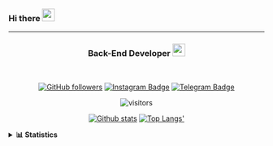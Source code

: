 ### Hi there <img height="25" width="25"  src="https://camo.githubusercontent.com/35d3d11359a49bf12aebb834cc13fd81b95eff4e/68747470733a2f2f6d656469612e67697068792e636f6d2f6d656469612f6876524a434c467a6361737252346961377a2f67697068792e676966">

<hr>

<div align="center">
  
### Back-End Developer <img height="25" src="https://camo.githubusercontent.com/40dff491d4e8123af55298ef908faedb66c463e5/68747470733a2f2f6d656469612e67697068792e636f6d2f6d656469612f57556c706c634d704f43456d5447427442572f67697068792e676966">
 
</div>

<br>

<div align="center">

[![GitHub followers](https://img.shields.io/github/followers/hanifazzuhdi?label=Follow&style=social)](https://github.com/hanifazzuhdi/?tab=follow) 
[![Instagram Badge](https://img.shields.io/badge/-hanifazzuhdi-blue?style=social&logo=Instagram&link=https://www.instagram.com/hnfhanif52/)](https://www.instagram.com/hnfhanif52/)
[![Telegram Badge](https://img.shields.io/badge/-hanifazzuhdi-blue?style=social&logo=telegram&link=https://www.t.me/hanif0198/)](https://www.t.me/hanif0198/) 

![visitors](https://visitor-badge.glitch.me/badge?page_id=hanifazzuhdi.hanifazzuhdi)

[![Github stats](https://github-readme-stats.vercel.app/api?username=hanifazzuhdi&count_private=true&title_color=333&text_color=777&show_icons=true&icon_color=333&line_height=20px)](https://github.com/hanifazzuhdi)
[![Top Langs'](https://github-readme-stats.vercel.app/api/top-langs/?username=hanifazzuhdi&layout=compact)](https://github.com/hanifazzuhdi) 

 </div>
 
<details>
  <summary><b> 📊 Statistics </b></summary>
  
  <br/>
  
  <!--START_SECTION:waka-->
![Lines of code](https://img.shields.io/badge/From%20Hello%20World%20I%27ve%20Written-6.2%20million%20lines%20of%20code-blue)

**🐱 My Github Data** 

> 🏆 432 Contributions in the Year 2021
 > 
> 📦 231.2 kB Used in Github's Storage 
 > 
> 🚫 Not Opted to Hire
 > 
> 📜 21 Public Repositories 
 > 
> 🔑 16 Private Repositories  
 > 
**I'm an Early 🐤** 

```text
🌞 Morning    268 commits    ██████████░░░░░░░░░░░░░░░   42.27% 
🌆 Daytime    220 commits    ████████░░░░░░░░░░░░░░░░░   34.7% 
🌃 Evening    116 commits    ████░░░░░░░░░░░░░░░░░░░░░   18.3% 
🌙 Night      30 commits     █░░░░░░░░░░░░░░░░░░░░░░░░   4.73%

```
📅 **I'm Most Productive on Tuesday** 

```text
Monday       82 commits     ███░░░░░░░░░░░░░░░░░░░░░░   12.93% 
Tuesday      125 commits    █████░░░░░░░░░░░░░░░░░░░░   19.72% 
Wednesday    98 commits     ███░░░░░░░░░░░░░░░░░░░░░░   15.46% 
Thursday     111 commits    ████░░░░░░░░░░░░░░░░░░░░░   17.51% 
Friday       77 commits     ███░░░░░░░░░░░░░░░░░░░░░░   12.15% 
Saturday     81 commits     ███░░░░░░░░░░░░░░░░░░░░░░   12.78% 
Sunday       60 commits     ██░░░░░░░░░░░░░░░░░░░░░░░   9.46%

```


📊 **This Week I Spent My Time On** 

```text
⌚︎ Time Zone: Asia/Jakarta

💬 Programming Languages: 
Blade Template           21 hrs 32 mins      █████████████░░░░░░░░░░░░   52.84% 
PHP                      11 hrs 9 mins       ██████░░░░░░░░░░░░░░░░░░░   27.35% 
SCSS                     7 hrs 51 mins       ████░░░░░░░░░░░░░░░░░░░░░   19.25% 
CSS                      6 mins              ░░░░░░░░░░░░░░░░░░░░░░░░░   0.26% 
JavaScript               4 mins              ░░░░░░░░░░░░░░░░░░░░░░░░░   0.17%

🔥 Editors: 
VS Code                  40 hrs 47 mins      █████████████████████████   100.0%

💻 Operating System: 
Mac                      40 hrs 47 mins      █████████████████████████   100.0%

```


 Last Updated on 30/06/2021
<!--END_SECTION:waka-->
</details>
